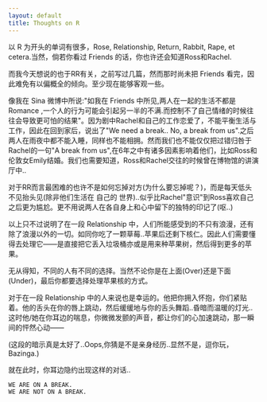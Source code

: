 ```yaml
---
layout: default
title: Thoughts on R
---
```


以 R 为开头的单词有很多，Rose, Relationship, Return, Rabbit, Rape, et cetera.当然，倘若你看过 Friends 的话，你也许还会知道Ross和Rachel.

而我今天想说的也于RR有关，之前写过几篇，然而那时尚未把 Friends 看完，因此难免有以偏概全的倾向。至少现在能够客观一些。

像我在 Sina 微博中所说:"如我在 Friends 中所见,两人在一起的生活不都是 Romance ,一个人的行为可能会引起另一半的不满.而控制不了自己情绪的时候往往会导致更可怕的结果"。因为剧中Rachel和自己的工作恋爱了，不能平衡生活与工作，因此在回到家后，说出了"We need a break.. No, a break from us".之后两人在雨夜中都不能入睡，同样也不能相拥。然而我们也不能仅仅把过错归咎于Rachel的一句"A break from us",在6年之中有诸多因素影响着他们，比如Ross和伦敦女Emily结婚。我们也需要知道，Ross和Rachel交往的时候曾在博物馆的讲演厅中..

对于RR而言最困难的也许不是如何忘掉对方(为什么要忘掉呢？)，而是每天低头不见抬头见(除非他们生活在 自己的 世界)..似乎比Rachel"意识"到Ross喜欢自己之后更为尴尬。更不用说两人在各自身上和心中留下的独特的印记了(呕..)

以上只不过说明了在一段 Relationship 中，人们所能感受到的不只有浪漫，还有除了浪漫以外的一切。如同你吃了一颗草莓..苹果后还剩下核仁。因此人们需要懂得去处理它——是直接把它丢入垃圾桶亦或是用来种苹果树，然后得到更多的苹果。

无从得知，不同的人有不同的选择。当然不论你是在上面(Over)还是下面(Under)，最后你都要选择处理苹果核的方式。

对于在一段 Relationship 中的人来说也是幸运的。他把你拥入怀抱，你们紧贴着。他的舌头在你的唇上跳动，然后缓缓地与你的舌头舞蹈..昏暗而温暖的灯光..这时他/她在你耳边的喘息，你微微发颤的声音，都让你们的心加速跳动，那一瞬间的怦然心动——

(这段的暗示真是太好了..Oops,你猜是不是亲身经历..显然不是，逗你玩，Bazinga.)

就在此时，你耳边隐约出现这样的对话..

    WE ARE ON A BREAK.
    WE ARE NOT ON A BREAK.
